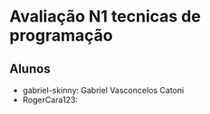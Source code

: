 # Avaliação N1 tecnicas de programação

## Alunos
  
  - gabriel-skinny: Gabriel Vasconcelos Catoni
  - RogerCara123:  